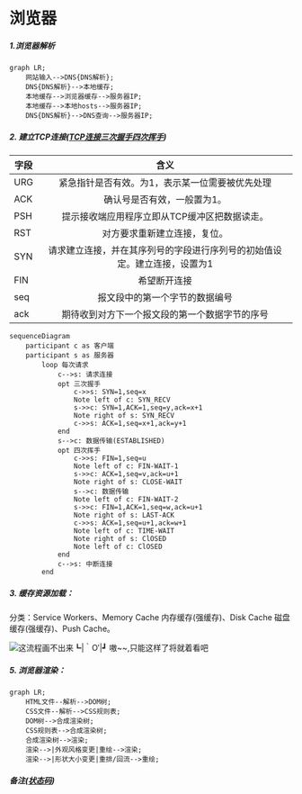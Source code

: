 <!--
 * @version: 1.0.0
 * @Date: 2019-09-25 19:39:01
 * @LastEditTime: 2019-09-25 20:51:33
 -->
# 浏览器

##### 1.浏览器解析

```mermaid
graph LR;
    网站输入-->DNS{DNS解析};
    DNS{DNS解析}-->本地缓存;
    本地缓存-->浏览器缓存-->服务器IP;
    本地缓存-->本地hosts-->服务器IP;
    DNS{DNS解析}-->DNS查询-->服务器IP;
```

##### 2. 建立TCP连接([TCP连接三次握手四次挥手](https://blog.csdn.net/qq_38950316/article/details/81087809))

字段|含义
---|:--:
URG|紧急指针是否有效。为1，表示某一位需要被优先处理
ACK|确认号是否有效，一般置为1。
PSH|提示接收端应用程序立即从TCP缓冲区把数据读走。
RST|对方要求重新建立连接，复位。
SYN|请求建立连接，并在其序列号的字段进行序列号的初始值设定。建立连接，设置为1
FIN|希望断开连接
seq|报文段中的第一个字节的数据编号
ack|期待收到对方下一个报文段的第一个数据字节的序号

```mermaid
sequenceDiagram
    participant c as 客户端
    participant s as 服务器
        loop 每次请求
            c-->s: 请求连接
            opt 三次握手
                c->>s: SYN=1,seq=x
                Note left of c: SYN_RECV
                s->>c: SYN=1,ACK=1,seq=y,ack=x+1
                Note right of s: SYN_RECV
                c->>s: ACK=1,seq=x+1,ack=y+1
            end
            s-->c: 数据传输(ESTABLISHED)
            opt 四次挥手
                c->>s: FIN=1,seq=u
                Note left of c: FIN-WAIT-1
                s->>c: ACK=1,seq=v,ack=u+1
                Note right of s: CLOSE-WAIT
                s-->c: 数据传输
                Note left of c: FIN-WAIT-2
                s->>c: FIN=1,ACK=1,seq=w,ack=u+1
                Note right of s: LAST-ACK
                c->>s: ACK=1,seq=u+1,ack=w+1
                Note left of c: TIME-WAIT
                Note right of s: ClOSED
                Note left of c: ClOSED
            end
            c-->s: 中断连接
        end
```

##### 3. 缓存资源加载：

分类：Service Workers、Memory Cache 内存缓存(强缓存)、Disk Cache 磁盘缓存(强缓存)、Push Cache。

![这流程画不出来┗|｀O′|┛ 嗷~~,只能这样了将就着看吧](https://www.nikai.site/docs/cache.jpg)

##### 5. 浏览器渲染：

```mermaid
graph LR;
    HTML文件--解析-->DOM树;
    CSS文件--解析-->CSS规则表;
    DOM树-->合成渲染树;
    CSS规则表-->合成渲染树;
    合成渲染树-->渲染;
    渲染-->|外观风格变更|重绘-->渲染;
    渲染-->|形状大小变更|重排/回流-->重绘;
```

##### 备注([状态码](https://help.aliyun.com/knowledge_detail/36393.html?spm=5176.13394938.0.0.5f4f2813vEprwy))